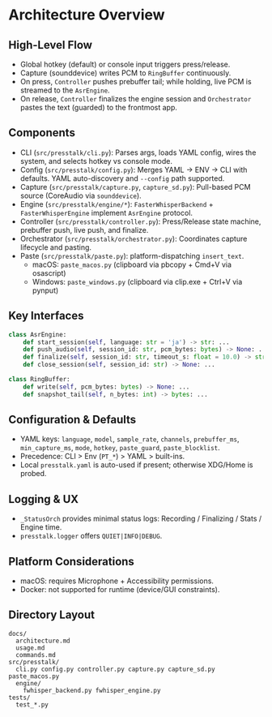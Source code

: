 # Architecture Overview

## High-Level Flow
- Global hotkey (default) or console input triggers press/release.
- Capture (sounddevice) writes PCM to `RingBuffer` continuously.
- On press, `Controller` pushes prebuffer tail; while holding, live PCM is streamed to the `AsrEngine`.
- On release, `Controller` finalizes the engine session and `Orchestrator` pastes the text (guarded) to the frontmost app.

## Components
- CLI (`src/presstalk/cli.py`): Parses args, loads YAML config, wires the system, and selects hotkey vs console mode.
- Config (`src/presstalk/config.py`): Merges YAML → ENV → CLI with defaults. YAML auto-discovery and `--config` path supported.
- Capture (`src/presstalk/capture.py`, `capture_sd.py`): Pull-based PCM source (CoreAudio via `sounddevice`).
- Engine (`src/presstalk/engine/*`): `FasterWhisperBackend` + `FasterWhisperEngine` implement `AsrEngine` protocol.
- Controller (`src/presstalk/controller.py`): Press/Release state machine, prebuffer push, live push, and finalize.
- Orchestrator (`src/presstalk/orchestrator.py`): Coordinates capture lifecycle and pasting.
- Paste (`src/presstalk/paste.py`): platform-dispatching `insert_text`.
  - macOS: `paste_macos.py` (clipboard via pbcopy + Cmd+V via osascript)
  - Windows: `paste_windows.py` (clipboard via clip.exe + Ctrl+V via pynput)

## Key Interfaces
```python
class AsrEngine:
    def start_session(self, language: str = 'ja') -> str: ...
    def push_audio(self, session_id: str, pcm_bytes: bytes) -> None: ...
    def finalize(self, session_id: str, timeout_s: float = 10.0) -> str: ...
    def close_session(self, session_id: str) -> None: ...

class RingBuffer:
    def write(self, pcm_bytes: bytes) -> None: ...
    def snapshot_tail(self, n_bytes: int) -> bytes: ...
```

## Configuration & Defaults
- YAML keys: `language`, `model`, `sample_rate`, `channels`, `prebuffer_ms`, `min_capture_ms`, `mode`, `hotkey`, `paste_guard`, `paste_blocklist`.
- Precedence: CLI > Env (`PT_*`) > YAML > built-ins.
- Local `presstalk.yaml` is auto-used if present; otherwise XDG/Home is probed.

## Logging & UX
- `_StatusOrch` provides minimal status logs: Recording / Finalizing / Stats / Engine time.
- `presstalk.logger` offers `QUIET|INFO|DEBUG`.

## Platform Considerations
- macOS: requires Microphone + Accessibility permissions.
- Docker: not supported for runtime (device/GUI constraints).

## Directory Layout
```
docs/
  architecture.md
  usage.md
  commands.md
src/presstalk/
  cli.py config.py controller.py capture.py capture_sd.py paste_macos.py
  engine/
    fwhisper_backend.py fwhisper_engine.py
tests/
  test_*.py
```

